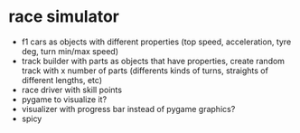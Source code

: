 # race simulator

- f1 cars as objects with different properties (top speed, acceleration, tyre deg, turn min/max speed)
- track builder with parts as objects that have properties, create random track with x number of parts (differents kinds of turns, straights of different lengths, etc)
- race driver with skill points
- pygame to visualize it?
- visualizer with progress bar instead of pygame graphics?
- spicy
